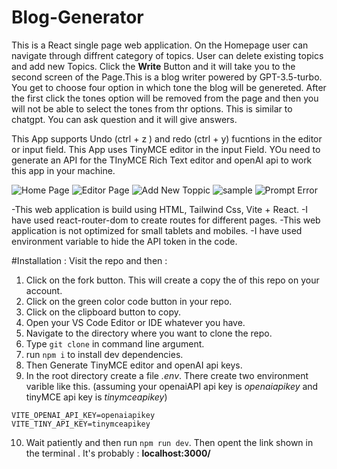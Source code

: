 # Blog-Generator 
This is a React single page web application. On the Homepage user can navigate through diffrent category of topics. User can delete existing topics and add new Topics. Click the **Write** Button and it will take you to the second screen of the Page.This is a blog writer powered by GPT-3.5-turbo. You get to choose four option in which tone the blog will be genereted. After the first click the tones option will be removed from the page and then you will not be able to select the tones from thr options. This is similar to chatgpt. You can ask question and it will give answers.   


This App supports Undo (ctrl + z ) and redo (ctrl + y) fucntions in the editor or input field. 
This App uses TinyMCE editor in the input Field. YOu need to generate an API for the TInyMCE Rich Text editor and openAI api to work this app in your machine.   

![Home Page](https://github.com/bishalkar10/Blog-Generator/assets/112653391/a6d22b9b-ae80-4a57-af6c-dfce407b9b98)
 ![Editor Page](https://github.com/bishalkar10/Blog-Generator/assets/112653391/21f2d51c-909c-468e-9697-dea05f6682a5)
![Add New Toppic](https://github.com/bishalkar10/Blog-Generator/assets/112653391/1f199bd2-e368-4614-a869-0d9faf4ab0df)
![sample](https://github.com/bishalkar10/Blog-Generator/assets/112653391/844cda12-ab08-42b8-a86c-454b580de75e)
![Prompt Error](https://github.com/bishalkar10/Blog-Generator/assets/112653391/419e0794-2088-49ca-bcb6-b10d66565fc9)


-This web application is build using HTML, Tailwind Css, Vite + React.
-I have used react-router-dom to create routes for different pages.
-This web application is not optimized for small tablets and mobiles.
-I have used environment variable to hide the API token in the code. 

#Installation :
Visit the repo and then :

1. Click on the fork button. This will create a copy the of this repo on your account.
2. Click on the green color code button in your repo.
3. Click on the clipboard button to copy.
4. Open your VS Code Editor or IDE whatever you have.
5. Navigate to the directory where you want to clone the repo.
6. Type `git clone` in command line argument.
7. run `npm i` to install dev dependencies.  
8. Then Generate TinyMCE editor and openAI api keys. 
9. In the root directory create a file *.env*. There create two environment varible like this. (assuming your openaiAPI api key is *openaiapikey* and tinyMCE api key is *tinymceapikey*)
```
VITE_OPENAI_API_KEY=openaiapikey 
VITE_TINY_API_KEY=tinymceapikey
```
10. Wait patiently and then run `npm run dev`. Then opent the link shown in the terminal . It's probably : **localhost:3000/**
